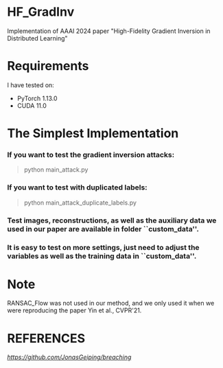 # HF_GradInv
Implementation of AAAI 2024 paper "High-Fidelity Gradient Inversion in Distributed Learning"

# Requirements

I have tested on:

- PyTorch 1.13.0
- CUDA 11.0


# The Simplest Implementation

### If you want to test the gradient inversion attacks:

> python main_attack.py

### If you want to test with duplicated labels: 

> python main_attack_duplicate_labels.py

### Test images, reconstructions, as well as the auxiliary data we used in our paper are available in folder ``custom_data''.

### It is easy to test on more settings, just need to adjust the variables as well as the training data in ``custom_data''.

# Note

RANSAC_Flow was not used in our method, and we only used it when we were reproducing the paper Yin et al., CVPR'21.

 # REFERENCES
 
 *https://github.com/JonasGeiping/breaching*
 

